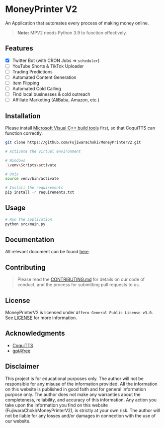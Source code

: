 # MoneyPrinter V2

An Application that automates every process of making money online.

> **Note:** MPV2 needs Python 3.9 to function effectively.

## Features

- [x] Twitter Bot (with CRON Jobs => `scheduler`)
- [ ] YouTube Shorts & TikTok Uploader
- [ ] Trading Predictions
- [ ] Automated Content Generation
- [ ] Item Flipping
- [ ] Automated Cold Calling
- [ ] Find local businesses & cold outreach
- [ ] Affiliate Marketing (AliBaba, Amazon, etc.)

## Installation

Please install [Microsoft Visual C++ build tools](https://visualstudio.microsoft.com/de/visual-cpp-build-tools/) first, so that CoquiTTS can function correctly.

```bash
git clone https://github.com/FujiwaraChoki/MoneyPrinterV2.git

# Activate the virtual environment

# Windows
.\venv\Scripts\activate

# Unix
source venv/bin/activate

# Install the requirements
pip install -r requirements.txt
```

## Usage

```bash
# Run the application
python src/main.py
```

## Documentation

All relevant document can be found [here](docs/).

## Contributing

> Please read the [CONTRIBUTING.md](CONTRIBUTING.md) for details on our code of conduct, and the process for submitting pull requests to us.

## License

MoneyPrinterV2 is licensed under `Affero General Public License v3.0`. See [LICENSE](LICENSE) for more information.

## Acknowledgments

- [CoquiTTS](https://github.com/coqui-ai/TTS)
- [gpt4free](https://github.com/xtekky/gpt4free)

## Disclaimer

This project is for educational purposes only. The author will not be responsible for any misuse of the information provided. All the information on this website is published in good faith and for general information purpose only. The author does not make any warranties about the completeness, reliability, and accuracy of this information. Any action you take upon the information you find on this website (FujiwaraChoki/MoneyPrinterV2), is strictly at your own risk. The author will not be liable for any losses and/or damages in connection with the use of our website.
